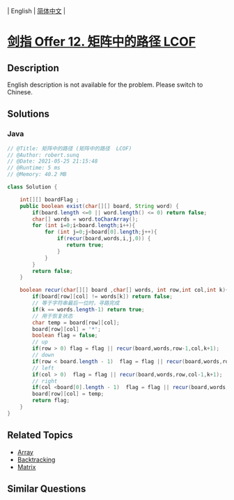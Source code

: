 
| English | [简体中文](README.md) |

# [剑指 Offer 12. 矩阵中的路径  LCOF](https://leetcode.cn//problems/ju-zhen-zhong-de-lu-jing-lcof/)

## Description

English description is not available for the problem. Please switch to Chinese.

## Solutions


### Java

```Java
// @Title: 矩阵中的路径 (矩阵中的路径  LCOF)
// @Author: robert.sunq
// @Date: 2021-05-25 21:15:48
// @Runtime: 5 ms
// @Memory: 40.2 MB

class Solution {

    int[][] boardFlag ;
    public boolean exist(char[][] board, String word) {
        if(board.length <=0 || word.length() <= 0) return false;
        char[] words = word.toCharArray();
        for (int i=0;i<board.length;i++){
            for (int j=0;j<board[0].length;j++){
                if(recur(board,words,i,j,0)) {
                   return true; 
                }
            }
        }
        return false;
    }

    boolean recur(char[][] board ,char[] words, int row,int col,int k){
        if(board[row][col] != words[k]) return false;
        // 等于字符串最后一位时，寻路完成
        if(k == words.length-1) return true;
        // 用于恢复状态
        char temp = board[row][col];
        board[row][col] = '*';
        boolean flag = false; 
        // up
        if(row > 0) flag = flag || recur(board,words,row-1,col,k+1);
        // down 
        if(row < board.length - 1)  flag = flag || recur(board,words,row+1,col,k+1);
        // left
        if(col > 0)  flag = flag || recur(board,words,row,col-1,k+1);
        // right
        if(col <board[0].length - 1)  flag = flag || recur(board,words,row,col+1,k+1);
        board[row][col] = temp;
        return flag;
    }
}
```



## Related Topics

- [Array](https://leetcode.cn//tag/array)
- [Backtracking](https://leetcode.cn//tag/backtracking)
- [Matrix](https://leetcode.cn//tag/matrix)

## Similar Questions


